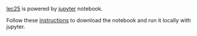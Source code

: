 [lec25](lec25.ipynb) is powered by [jupyter](https://jupyter.org) notebook.

Follow these [instructions](../misc/DownloadNotebook.md) to download the notebook and run it locally with jupyter.
